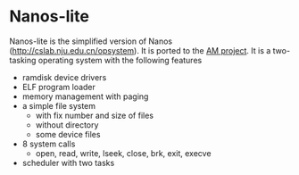 # Nanos-lite

Nanos-lite is the simplified version of Nanos (http://cslab.nju.edu.cn/opsystem).
It is ported to the [AM project](https://github.com/NJU-ProjectN/nexus-am.git).
It is a two-tasking operating system with the following features
* ramdisk device drivers
* ELF program loader
* memory management with paging
* a simple file system
  * with fix number and size of files
  * without directory
  * some device files
* 8 system calls
  * open, read, write, lseek, close, brk, exit, execve
* scheduler with two tasks
